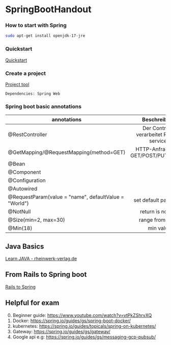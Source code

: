 # SpringBootHandout

### How to start with Spring


```bash
sudo apt-get install openjdk-17-jre 
```

### Quickstart
[Quickstart](https://spring.io/quickstart)

### Create a project
[Project tool](https://start.spring.io/)

	Dependencies: Spring Web
	
### Spring boot basic annotations

| annotations   					| Beschreibung  | 
| ------------- 					|:-------------:|
| @RestController    					|Der Controller verarbeitet RESTful services	| 
| @GetMapping/@RequestMapping(method=GET) 		|HTTP-Anfragen z.B GET/POST/PUT/DELETE		|  
| @Bean 						|     						|   
| @Component						|     						|   
| @Configuration					|     						|   
| @Autowired						|     						|
| @RequestParam(value = "name", defaultValue = "World")	|  set default parameter   			| 
| @NotNull						|  return is not null   			| 
| @Size(min=2, max=30)					|  range from x to y   				| 
| @Min(18)						|  min value    				| 

## Java Basics

[Learn JAVA - rheinwerk-verlag.de](http://openbook.rheinwerk-verlag.de/javainsel/)

## From Rails to Spring boot

[Rails to Spring](https://github.com/lidimayra/from-rails-to-spring-boot)

## Helpful for exam
0. Beginner guide: https://www.youtube.com/watch?v=vtPkZShrvXQ
1. Docker: https://spring.io/guides/gs/spring-boot-docker/
2. kubernetes: https://spring.io/guides/topicals/spring-on-kubernetes/
3. Gateway: https://spring.io/guides/gs/gateway/
4. Google api e.g: https://spring.io/guides/gs/messaging-gcp-pubsub/
